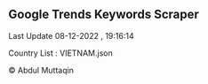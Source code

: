 

## Google Trends Keywords Scraper 
 
Last Update 08-12-2022 , 19:16:14

Country List :
VIETNAM.json



© Abdul Muttaqin 
